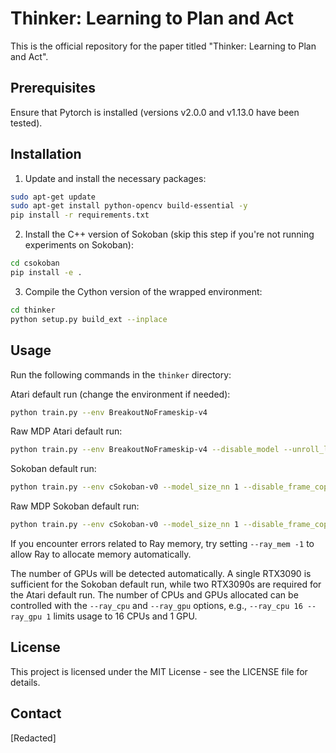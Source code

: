 # Thinker: Learning to Plan and Act

This is the official repository for the paper titled "Thinker: Learning to Plan and Act". 

## Prerequisites

Ensure that Pytorch is installed (versions v2.0.0 and v1.13.0 have been tested).

## Installation

1. Update and install the necessary packages:

```bash
sudo apt-get update
sudo apt-get install python-opencv build-essential -y
pip install -r requirements.txt
```

2. Install the C++ version of Sokoban (skip this step if you're not running experiments on Sokoban):
```bash
cd csokoban
pip install -e .
```

3. Compile the Cython version of the wrapped environment:
```bash
cd thinker
python setup.py build_ext --inplace
```

## Usage
Run the following commands in the `thinker` directory:

Atari default run (change the environment if needed):

```bash
python train.py --env BreakoutNoFrameskip-v4
```

Raw MDP Atari default run:

```bash
python train.py --env BreakoutNoFrameskip-v4 --disable_model --unroll_length 20 --learning_rate 0.0003
```

Sokoban default run:

```bash
python train.py --env cSokoban-v0 --model_size_nn 1 --disable_frame_copy --discounting 0.97 --reward_clip -1
```

Raw MDP Sokoban default run:

```bash
python train.py --env cSokoban-v0 --model_size_nn 1 --disable_frame_copy --discounting 0.97 --reward_clip -1 --disable_model --unroll_length 20 --learning_rate 0.0003
```

If you encounter errors related to Ray memory, try setting `--ray_mem -1` to allow Ray to allocate memory automatically.

The number of GPUs will be detected automatically. A single RTX3090 is sufficient for the Sokoban default run, while two RTX3090s are required for the Atari default run. The number of CPUs and GPUs allocated can be controlled with the `--ray_cpu` and `--ray_gpu` options, e.g., `--ray_cpu 16 --ray_gpu 1` limits usage to 16 CPUs and 1 GPU.

## License
This project is licensed under the MIT License - see the LICENSE file for details.

## Contact
[Redacted]
